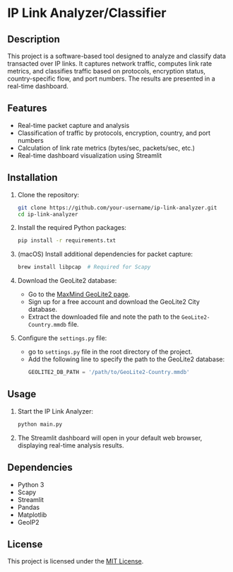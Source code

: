 # IP Link Analyzer/Classifier

## Description
This project is a software-based tool designed to analyze and classify data transacted over IP links. It captures network traffic, computes link rate metrics, and classifies traffic based on protocols, encryption status, country-specific flow, and port numbers. The results are presented in a real-time dashboard.

## Features
- Real-time packet capture and analysis
- Classification of traffic by protocols, encryption, country, and port numbers
- Calculation of link rate metrics (bytes/sec, packets/sec, etc.)
- Real-time dashboard visualization using Streamlit

## Installation

1. Clone the repository:
   ```bash
   git clone https://github.com/your-username/ip-link-analyzer.git
   cd ip-link-analyzer
   ```

2. Install the required Python packages:
   ```bash
   pip install -r requirements.txt
   ```

3. (macOS) Install additional dependencies for packet capture:
   ```bash
   brew install libpcap  # Required for Scapy
   ```

4. Download the GeoLite2 database:
   - Go to the [MaxMind GeoLite2 page](https://dev.maxmind.com/geoip/geoip2/geolite2/).
   - Sign up for a free account and download the GeoLite2 City database.
   - Extract the downloaded file and note the path to the `GeoLite2-Country.mmdb` file.

5. Configure the `settings.py` file:
   - go to `settings.py` file in the root directory of the project.
   - Add the following line to specify the path to the GeoLite2 database:
     ```python
     GEOLITE2_DB_PATH = '/path/to/GeoLite2-Country.mmdb'
     ```

## Usage

1. Start the IP Link Analyzer:
   ```bash
   python main.py
   ```

2. The Streamlit dashboard will open in your default web browser, displaying real-time analysis results.

## Dependencies
- Python 3
- Scapy
- Streamlit
- Pandas
- Matplotlib
- GeoIP2

## License
This project is licensed under the [MIT License](LICENSE).
